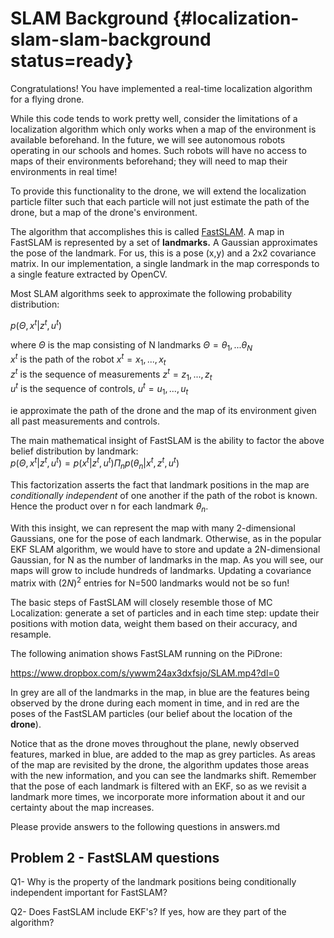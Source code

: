 # SLAM Background {#localization-slam-slam-background status=ready}

Congratulations! You have implemented a real-time localization algorithm for a flying drone.

While this code tends to work pretty well, consider the limitations of a localization algorithm which only works when a map of the environment is available beforehand. In the future, we will see autonomous robots operating in our schools and homes. Such robots will have no access to maps of their environments beforehand; they will need to map their environments in real time!

To provide this functionality to the drone, we will extend the localization particle filter such that each particle will not just estimate the path of the drone, but a map of the drone's environment.  

The algorithm that accomplishes this is called [FastSLAM](http://robots.stanford.edu/papers/montemerlo.fastslam-tr.pdf). A map in FastSLAM is represented by a set of **landmarks.** A Gaussian approximates the pose of the landmark. For us, this is a pose (x,y) and a 2x2 covariance matrix. In our implementation, a single landmark in the map corresponds to a single feature extracted by OpenCV.

Most SLAM algorithms seek to approximate the following probability distribution:

$p(\Theta, x^t | z^t, u^t)$  

where $\Theta$ is the map consisting of N landmarks $\Theta=\theta_1,...\theta_N$  
$x^t$ is the path of the robot $x^t= x_1,...,x_t$  
$z^t$ is the sequence of measurements $z^t= z_1,...,z_t$  
$u^t$ is the sequence of controls, $u^t= u_1,...,u_t$  

ie approximate the path of the drone and the map of its environment given all past measurements and controls.

The main mathematical insight of FastSLAM is the ability to factor the above belief distribution by landmark:  
$p(\Theta, x^t | z^t, u^t)=p(x^t | z^t, u^t)\Pi_n{p(\theta_n |x^t, z^t, u^t)}$

This factorization asserts the fact that landmark positions in the map are *conditionally independent* of one another if the path of the robot is known. Hence the product over n for each landmark $\theta_n$.

With this insight, we can represent the map with many 2-dimensional Gaussians, one for the pose of each landmark. Otherwise, as in the popular EKF SLAM algorithm, we would have to store and update a 2N-dimensional Gaussian, for N as the number of landmarks in the map. As you will see, our maps will grow to include hundreds of landmarks. Updating a covariance matrix with $(2N)^2$ entries for N=500 landmarks would not be so fun!

The basic steps of FastSLAM will closely resemble those of MC Localization: generate a set of particles and in each time step: update their positions with motion data, weight them based on their accuracy, and resample.

The following animation shows FastSLAM running on the PiDrone:    

https://www.dropbox.com/s/ywwm24ax3dxfsjo/SLAM.mp4?dl=0

In grey are all of the landmarks in the map, in blue are the features being observed by the drone during each
moment in time, and in red are the poses of the FastSLAM particles (our belief
about the location of the **drone**).

Notice that as the drone moves throughout the plane, newly observed features,
marked in blue, are added to the map as grey particles. As areas of the map
are revisited by the drone, the algorithm updates those areas with the new
information, and you can see the landmarks shift. Remember that the pose of each
landmark is filtered with an EKF, so as we revisit a landmark more times,
we incorporate more information about it and our certainty about the map increases.

Please provide answers to the following questions in answers.md

## Problem 2 - FastSLAM questions
Q1- Why is the property of the landmark positions being conditionally independent important for FastSLAM?

Q2- Does FastSLAM include EKF's? If yes, how are they part of the algorithm?
